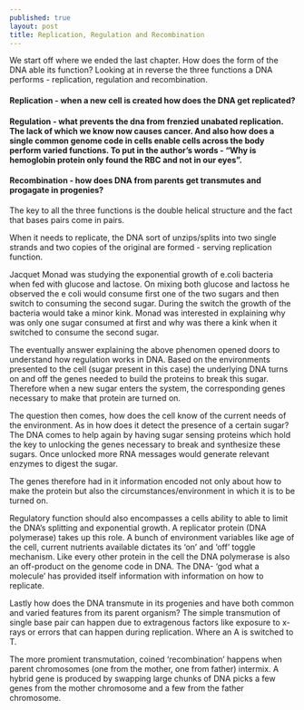 ```yaml
---
published: true
layout: post
title: Replication, Regulation and Recombination
---
```


We start off where we ended the last chapter. How does the form of the DNA able its function? Looking at in reverse the three functions a DNA performs - replication, regulation and recombination.

#### Replication - when a new cell is created how does the DNA get replicated?

#### Regulation - what prevents the dna from frenzied unabated replication. The lack of which we know now causes cancer. And also how does a single common genome code in cells enable cells across the body perform varied functions. To put in the author’s words - “Why is hemoglobin protein only found the RBC and not in our eyes”.

#### Recombination - how does DNA from parents get transmutes and progagate in progenies?

The key to all the three functions is the double helical structure and the fact that bases pairs come in pairs.

When it needs to replicate, the DNA sort of unzips/splits into two single strands and two copies of the original are formed - serving replication function.

Jacquet Monad was studying the exponential growth of e.coli bacteria when fed with glucose and lactose. On mixing both glucose and lactoss he observed the e coli would consume first one of the two sugars and then switch to consuming the second sugar. During the switch the growth of the bacteria would take a minor kink. Monad was interested in explaining why was only one sugar consumed at first and why was there a kink when it switched to consume the second sugar.

The eventually answer explaining the above phenomen opened doors to understand how regulation works in DNA. Based on the environments presented to the cell (sugar present in this case) the underlying DNA turns on and off the genes needed to build the proteins to break this sugar. Therefore when a new sugar enters the system, the corresponding genes necessary to make that protein are turned on.

The question then comes, how does the cell know of the current needs of the environment. As in how does it detect the presence of a certain sugar? The DNA comes to help again by having sugar sensing proteins which hold the key to unlocking the genes necessary to break and synthesize these sugars. Once unlocked more RNA messages would generate relevant enzymes to digest the sugar.

The genes therefore had in it information encoded not only about how to make the protein but also the circumstances/environment in which it is to be turned on.

Regulatory function should also encompasses a cells ability to able to limit the DNA’s splitting and exponential growth. A replicator protein (DNA polymerase) takes up this role. A bunch of environment variables like age of the cell, current nutrients available dictates its ‘on’ and ‘off’ toggle mechanism. Like every other protein in the cell the DNA polymerase is also an off-product on the genome code in DNA. The DNA- ‘god what a molecule’ has provided itself information with information on how to replicate.

Lastly how does the DNA transmute in its progenies and have both common and varied features from its parent organism? The simple transmution of single base pair can happen due to extragenous factors like exposure to x-rays or errors that can happen during replication. Where an A is switched to T.

The more promient transmutation, coined ‘recombination’ happens when parent chromosomes (one from the mother, one from father) intermix. A hybrid gene is produced by swapping large chunks of DNA picks a few genes from the mother chromosome and a few from the father chromosome. 
